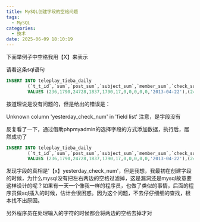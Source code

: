 ```yaml
---
title: MySQL创建字段的空格问题
tags:
  - MySQL
categories:
  - 技术
date: 2025-06-09 18:10:19
---
```

下面举例子中空格我用【X】来表示

请看这条sql语句

```sql
INSERT INTO teleplay_tieba_daily
        (`t_t_id`,`sum`,`post_sum`,`subject_sum`,`member_sum`,`check_sum`,`yesterday_fans_num`, `yesterday_post_num`, `yesterday_subject_num`,`yesterday_member_num`, `yesterday_check_num`,`spider_date`)
        VALUES (236,1790,24728,1837,1790,17,0,0,0,0,0,'2013-04-22'),(240,239,6824,1082,239,5,0,0,0,0,0,'2013-04-22'),(5109,171,300,90,171,4,0,0,0,0,0,'2013-04-22'), (5139,97,2462,294,97,1,0,0,0,0,0,'2013-04-22'),(5153,36,1215,181,36,0,0,0,0,0,0,'2013-04-22'),(5276,26,759,115,26,0,0,0,0,0,0,'2013-04-22'),(5358,53,320,93,53,0,0,0,0,0,0,'2013-04-22'),(5387,3156,85687,4389,3156,54,0,0,0,0,0,'2013-04-22'),(5429,1181,13811,2430,1181,14,0,0,0,0,0,'2013-04-22'),(5480,46,749,117,46,0,0,0,0,0,0,'2013-04-22')
```
按道理说是没有问题的，但是给出的错误是：

Unknown column 'yesterday_check_num' in 'field list'
注意，是字段没有

反复看了一下，通过借助phpmyadmin的选择字段的方式添加数据，执行后，居然成功了

```sql
INSERT INTO teleplay_tieba_daily
        (`t_t_id`,`sum`,`post_sum`,`subject_sum`,`member_sum`,`check_sum`,`yesterday_fans_num`, `yesterday_post_num`,`yesterday_subject_num`, `yesterday_member_num`,`【x】yesterday_check_num`,`spider_date`)
        VALUES (236,1790,24728,1837,1790,17,0,0,0,0,0,'2013-04-22'),(240,239,6824,1082,239,5,0,0,0,0,0,'2013-04-22'),(5109,171,300,90,171,4,0,0,0,0,0,'2013-04-22'),(5139,97,2462,294,97,1,0,0,0,0,0,'2013-04-22'), (5153,36,1215,181,36,0,0,0,0,0,0,'2013-04-22'),(5276,26,759,115,26,0,0,0,0,0,0,'2013-04-22'),(5358,53,320,93,53,0,0,0,0,0,0,'2013-04-22'),(5387,3156,85687,4389,3156,54,0,0,0,0,0,'2013-04-22'),(5429,1181,13811,2430,1181,14,0,0,0,0,0,'2013-04-22'),(5480,46,749,117,46,0,0,0,0,0,0,'2013-04-22')
```
发现字段的真相是'【x】yesterday_check_num'，但是我想，我最初在创建字段的时候，为什么mysql没有把左右两边的空格过滤掉，这是漏洞还是mysql故意要这样设计的呢？如果有一天一个像我一样的程序员，也做了类似的事情，后面的程序员做sql插入的时候，估计会很困惑。因为这个问题，不去仔仔细细的查找，根本找不出原因。

另外程序员在处理输入的字符的时候都会将两边的空格去掉才对

